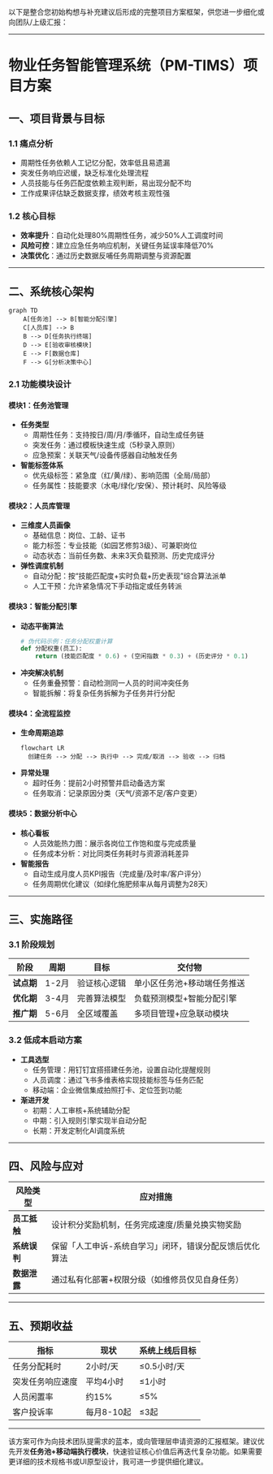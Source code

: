 以下是整合您初始构想与补充建议后形成的完整项目方案框架，供您进一步细化或向团队/上级汇报：

---

# **物业任务智能管理系统（PM-TIMS）项目方案**

## **一、项目背景与目标**
### **1.1 痛点分析**
- 周期性任务依赖人工记忆分配，效率低且易遗漏
- 突发任务响应迟缓，缺乏标准化处理流程
- 人员技能与任务匹配度依赖主观判断，易出现分配不均
- 工作成果评估缺乏数据支撑，绩效考核主观性强

### **1.2 核心目标**
- **效率提升**：自动化处理80%周期性任务，减少50%人工调度时间
- **风险可控**：建立应急任务响应机制，关键任务延误率降低70%
- **决策优化**：通过历史数据反哺任务周期调整与资源配置

---

## **二、系统核心架构**
```mermaid
graph TD
    A[任务池] --> B[智能分配引擎]
    C[人员库] --> B
    B --> D[任务执行终端]
    D --> E[验收审核模块]
    E --> F[数据仓库]
    F --> G[分析决策中心]
```

### **2.1 功能模块设计**
#### **模块1：任务池管理**
- **任务类型**  
  - 周期性任务：支持按日/周/月/季循环，自动生成任务链  
  - 突发任务：通过模板快速生成（5秒录入原则）  
  - 应急预案：关联天气/设备传感器自动触发任务  
- **智能标签体系**  
  - 优先级标签：紧急度（红/黄/绿）、影响范围（全局/局部）  
  - 任务属性：技能要求（水电/绿化/安保）、预计耗时、风险等级  

#### **模块2：人员库管理**
- **三维度人员画像**  
  - 基础信息：岗位、工龄、证书  
  - 能力标签：专业技能（如园艺修剪3级）、可兼职岗位  
  - 动态状态：当前任务数、未来3天负载预测、历史完成评分  
- **弹性调度机制**  
  - 自动分配：按“技能匹配度+实时负载+历史表现”综合算法派单  
  - 人工干预：允许紧急情况下手动指定或任务转派  

#### **模块3：智能分配引擎**
- **动态平衡算法**  
  ```python
  # 伪代码示例：任务分配权重计算
  def 分配权重(员工):
      return (技能匹配度 * 0.6) + (空闲指数 * 0.3) + (历史评分 * 0.1)
  ```
- **冲突解决机制**  
  - 任务重叠预警：自动检测同一人员的时间冲突任务  
  - 智能拆解：将复杂任务拆解为子任务并行分配  

#### **模块4：全流程监控**
- **生命周期追踪**  
  ```mermaid
  flowchart LR
    创建任务 --> 分配 --> 执行中 --> 完成/取消 --> 验收 --> 归档
  ```
- **异常处理**  
  - 超时任务：提前2小时预警并启动备选方案  
  - 任务取消：记录原因分类（天气/资源不足/客户变更）  

#### **模块5：数据分析中心**
- **核心看板**  
  - 人员效能热力图：展示各岗位工作饱和度与完成质量  
  - 任务成本分析：对比同类任务耗时与资源消耗差异  
- **智能报告**  
  - 自动生成月度人员KPI报告（完成量/及时率/客户评分）  
  - 任务周期优化建议（如绿化施肥频率从每月调整为28天）  

---

## **三、实施路径**
### **3.1 阶段规划**
| 阶段 | 周期 | 目标 | 交付物 |
|------|------|------|--------|
| **试点期** | 1-2月 | 验证核心逻辑 | 单小区任务池+移动端任务推送 |
| **优化期** | 3-4月 | 完善算法模型 | 负载预测模型+智能分配引擎 |
| **推广期** | 5-6月 | 全区域覆盖 | 多项目管理+应急联动模块 |

### **3.2 低成本启动方案**
- **工具选型**  
  - 任务管理：用钉钉宜搭搭建任务池，设置自动化提醒规则  
  - 人员调度：通过飞书多维表格实现技能标签与任务匹配  
  - 移动端：企业微信集成拍照打卡、定位签到功能  
- **渐进开发**  
  - 初期：人工审核+系统辅助分配  
  - 中期：引入规则引擎实现半自动分配  
  - 长期：开发定制化AI调度系统  

---

## **四、风险与应对**
| 风险类型 | 应对措施 |
|----------|----------|
| **员工抵触** | 设计积分奖励机制，任务完成速度/质量兑换实物奖励 |
| **系统误判** | 保留「人工申诉-系统自学习」闭环，错误分配反馈后优化算法 |
| **数据泄露** | 通过私有化部署+权限分级（如维修员仅见自身任务） |

---

## **五、预期收益**
| 指标 | 现状 | 系统上线后目标 |
|------|------|----------------|
| 任务分配耗时 | 2小时/天 | ≤0.5小时/天 |
| 突发任务响应速度 | 平均4小时 | ≤1小时 |
| 人员闲置率 | 约15% | ≤5% |
| 客户投诉率 | 每月8-10起 | ≤3起 |

---

该方案可作为向技术团队提需求的蓝本，或向管理层申请资源的汇报框架。建议优先开发**任务池+移动端执行模块**，快速验证核心价值后再迭代复杂功能。如果需要更详细的技术规格书或UI原型设计，我可进一步提供细化建议。